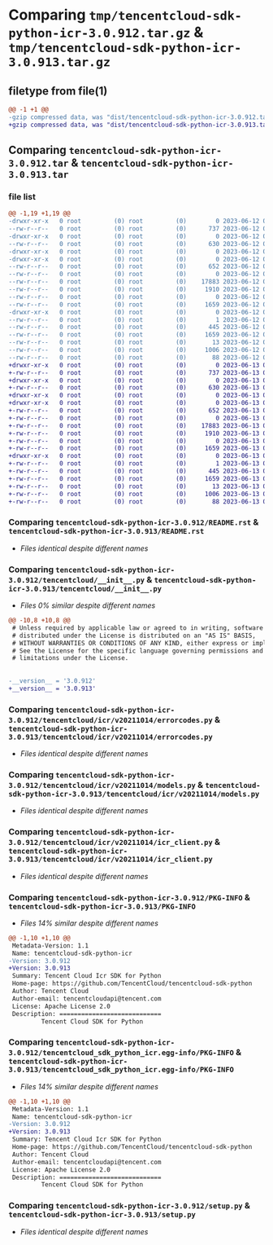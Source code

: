 # Comparing `tmp/tencentcloud-sdk-python-icr-3.0.912.tar.gz` & `tmp/tencentcloud-sdk-python-icr-3.0.913.tar.gz`

## filetype from file(1)

```diff
@@ -1 +1 @@
-gzip compressed data, was "dist/tencentcloud-sdk-python-icr-3.0.912.tar", last modified: Mon Jun 12 03:05:21 2023, max compression
+gzip compressed data, was "dist/tencentcloud-sdk-python-icr-3.0.913.tar", last modified: Tue Jun 13 02:12:54 2023, max compression
```

## Comparing `tencentcloud-sdk-python-icr-3.0.912.tar` & `tencentcloud-sdk-python-icr-3.0.913.tar`

### file list

```diff
@@ -1,19 +1,19 @@
-drwxr-xr-x   0 root         (0) root         (0)        0 2023-06-12 03:05:21.000000 tencentcloud-sdk-python-icr-3.0.912/
--rw-r--r--   0 root         (0) root         (0)      737 2023-06-12 03:05:21.000000 tencentcloud-sdk-python-icr-3.0.912/README.rst
-drwxr-xr-x   0 root         (0) root         (0)        0 2023-06-12 03:05:21.000000 tencentcloud-sdk-python-icr-3.0.912/tencentcloud/
--rw-r--r--   0 root         (0) root         (0)      630 2023-06-12 03:05:21.000000 tencentcloud-sdk-python-icr-3.0.912/tencentcloud/__init__.py
-drwxr-xr-x   0 root         (0) root         (0)        0 2023-06-12 03:05:21.000000 tencentcloud-sdk-python-icr-3.0.912/tencentcloud/icr/
-drwxr-xr-x   0 root         (0) root         (0)        0 2023-06-12 03:05:21.000000 tencentcloud-sdk-python-icr-3.0.912/tencentcloud/icr/v20211014/
--rw-r--r--   0 root         (0) root         (0)      652 2023-06-12 03:05:21.000000 tencentcloud-sdk-python-icr-3.0.912/tencentcloud/icr/v20211014/errorcodes.py
--rw-r--r--   0 root         (0) root         (0)        0 2023-06-12 03:05:21.000000 tencentcloud-sdk-python-icr-3.0.912/tencentcloud/icr/v20211014/__init__.py
--rw-r--r--   0 root         (0) root         (0)    17883 2023-06-12 03:05:21.000000 tencentcloud-sdk-python-icr-3.0.912/tencentcloud/icr/v20211014/models.py
--rw-r--r--   0 root         (0) root         (0)     1910 2023-06-12 03:05:21.000000 tencentcloud-sdk-python-icr-3.0.912/tencentcloud/icr/v20211014/icr_client.py
--rw-r--r--   0 root         (0) root         (0)        0 2023-06-12 03:05:21.000000 tencentcloud-sdk-python-icr-3.0.912/tencentcloud/icr/__init__.py
--rw-r--r--   0 root         (0) root         (0)     1659 2023-06-12 03:05:21.000000 tencentcloud-sdk-python-icr-3.0.912/PKG-INFO
-drwxr-xr-x   0 root         (0) root         (0)        0 2023-06-12 03:05:21.000000 tencentcloud-sdk-python-icr-3.0.912/tencentcloud_sdk_python_icr.egg-info/
--rw-r--r--   0 root         (0) root         (0)        1 2023-06-12 03:05:21.000000 tencentcloud-sdk-python-icr-3.0.912/tencentcloud_sdk_python_icr.egg-info/dependency_links.txt
--rw-r--r--   0 root         (0) root         (0)      445 2023-06-12 03:05:21.000000 tencentcloud-sdk-python-icr-3.0.912/tencentcloud_sdk_python_icr.egg-info/SOURCES.txt
--rw-r--r--   0 root         (0) root         (0)     1659 2023-06-12 03:05:21.000000 tencentcloud-sdk-python-icr-3.0.912/tencentcloud_sdk_python_icr.egg-info/PKG-INFO
--rw-r--r--   0 root         (0) root         (0)       13 2023-06-12 03:05:21.000000 tencentcloud-sdk-python-icr-3.0.912/tencentcloud_sdk_python_icr.egg-info/top_level.txt
--rw-r--r--   0 root         (0) root         (0)     1006 2023-06-12 03:05:21.000000 tencentcloud-sdk-python-icr-3.0.912/setup.py
--rw-r--r--   0 root         (0) root         (0)       88 2023-06-12 03:05:21.000000 tencentcloud-sdk-python-icr-3.0.912/setup.cfg
+drwxr-xr-x   0 root         (0) root         (0)        0 2023-06-13 02:12:54.000000 tencentcloud-sdk-python-icr-3.0.913/
+-rw-r--r--   0 root         (0) root         (0)      737 2023-06-13 02:12:54.000000 tencentcloud-sdk-python-icr-3.0.913/README.rst
+drwxr-xr-x   0 root         (0) root         (0)        0 2023-06-13 02:12:54.000000 tencentcloud-sdk-python-icr-3.0.913/tencentcloud/
+-rw-r--r--   0 root         (0) root         (0)      630 2023-06-13 02:12:54.000000 tencentcloud-sdk-python-icr-3.0.913/tencentcloud/__init__.py
+drwxr-xr-x   0 root         (0) root         (0)        0 2023-06-13 02:12:54.000000 tencentcloud-sdk-python-icr-3.0.913/tencentcloud/icr/
+drwxr-xr-x   0 root         (0) root         (0)        0 2023-06-13 02:12:54.000000 tencentcloud-sdk-python-icr-3.0.913/tencentcloud/icr/v20211014/
+-rw-r--r--   0 root         (0) root         (0)      652 2023-06-13 02:12:54.000000 tencentcloud-sdk-python-icr-3.0.913/tencentcloud/icr/v20211014/errorcodes.py
+-rw-r--r--   0 root         (0) root         (0)        0 2023-06-13 02:12:54.000000 tencentcloud-sdk-python-icr-3.0.913/tencentcloud/icr/v20211014/__init__.py
+-rw-r--r--   0 root         (0) root         (0)    17883 2023-06-13 02:12:54.000000 tencentcloud-sdk-python-icr-3.0.913/tencentcloud/icr/v20211014/models.py
+-rw-r--r--   0 root         (0) root         (0)     1910 2023-06-13 02:12:54.000000 tencentcloud-sdk-python-icr-3.0.913/tencentcloud/icr/v20211014/icr_client.py
+-rw-r--r--   0 root         (0) root         (0)        0 2023-06-13 02:12:54.000000 tencentcloud-sdk-python-icr-3.0.913/tencentcloud/icr/__init__.py
+-rw-r--r--   0 root         (0) root         (0)     1659 2023-06-13 02:12:54.000000 tencentcloud-sdk-python-icr-3.0.913/PKG-INFO
+drwxr-xr-x   0 root         (0) root         (0)        0 2023-06-13 02:12:54.000000 tencentcloud-sdk-python-icr-3.0.913/tencentcloud_sdk_python_icr.egg-info/
+-rw-r--r--   0 root         (0) root         (0)        1 2023-06-13 02:12:54.000000 tencentcloud-sdk-python-icr-3.0.913/tencentcloud_sdk_python_icr.egg-info/dependency_links.txt
+-rw-r--r--   0 root         (0) root         (0)      445 2023-06-13 02:12:54.000000 tencentcloud-sdk-python-icr-3.0.913/tencentcloud_sdk_python_icr.egg-info/SOURCES.txt
+-rw-r--r--   0 root         (0) root         (0)     1659 2023-06-13 02:12:54.000000 tencentcloud-sdk-python-icr-3.0.913/tencentcloud_sdk_python_icr.egg-info/PKG-INFO
+-rw-r--r--   0 root         (0) root         (0)       13 2023-06-13 02:12:54.000000 tencentcloud-sdk-python-icr-3.0.913/tencentcloud_sdk_python_icr.egg-info/top_level.txt
+-rw-r--r--   0 root         (0) root         (0)     1006 2023-06-13 02:12:54.000000 tencentcloud-sdk-python-icr-3.0.913/setup.py
+-rw-r--r--   0 root         (0) root         (0)       88 2023-06-13 02:12:54.000000 tencentcloud-sdk-python-icr-3.0.913/setup.cfg
```

### Comparing `tencentcloud-sdk-python-icr-3.0.912/README.rst` & `tencentcloud-sdk-python-icr-3.0.913/README.rst`

 * *Files identical despite different names*

### Comparing `tencentcloud-sdk-python-icr-3.0.912/tencentcloud/__init__.py` & `tencentcloud-sdk-python-icr-3.0.913/tencentcloud/__init__.py`

 * *Files 0% similar despite different names*

```diff
@@ -10,8 +10,8 @@
 # Unless required by applicable law or agreed to in writing, software
 # distributed under the License is distributed on an "AS IS" BASIS,
 # WITHOUT WARRANTIES OR CONDITIONS OF ANY KIND, either express or implied.
 # See the License for the specific language governing permissions and
 # limitations under the License.
 
 
-__version__ = '3.0.912'
+__version__ = '3.0.913'
```

### Comparing `tencentcloud-sdk-python-icr-3.0.912/tencentcloud/icr/v20211014/errorcodes.py` & `tencentcloud-sdk-python-icr-3.0.913/tencentcloud/icr/v20211014/errorcodes.py`

 * *Files identical despite different names*

### Comparing `tencentcloud-sdk-python-icr-3.0.912/tencentcloud/icr/v20211014/models.py` & `tencentcloud-sdk-python-icr-3.0.913/tencentcloud/icr/v20211014/models.py`

 * *Files identical despite different names*

### Comparing `tencentcloud-sdk-python-icr-3.0.912/tencentcloud/icr/v20211014/icr_client.py` & `tencentcloud-sdk-python-icr-3.0.913/tencentcloud/icr/v20211014/icr_client.py`

 * *Files identical despite different names*

### Comparing `tencentcloud-sdk-python-icr-3.0.912/PKG-INFO` & `tencentcloud-sdk-python-icr-3.0.913/PKG-INFO`

 * *Files 14% similar despite different names*

```diff
@@ -1,10 +1,10 @@
 Metadata-Version: 1.1
 Name: tencentcloud-sdk-python-icr
-Version: 3.0.912
+Version: 3.0.913
 Summary: Tencent Cloud Icr SDK for Python
 Home-page: https://github.com/TencentCloud/tencentcloud-sdk-python
 Author: Tencent Cloud
 Author-email: tencentcloudapi@tencent.com
 License: Apache License 2.0
 Description: ============================
         Tencent Cloud SDK for Python
```

### Comparing `tencentcloud-sdk-python-icr-3.0.912/tencentcloud_sdk_python_icr.egg-info/PKG-INFO` & `tencentcloud-sdk-python-icr-3.0.913/tencentcloud_sdk_python_icr.egg-info/PKG-INFO`

 * *Files 14% similar despite different names*

```diff
@@ -1,10 +1,10 @@
 Metadata-Version: 1.1
 Name: tencentcloud-sdk-python-icr
-Version: 3.0.912
+Version: 3.0.913
 Summary: Tencent Cloud Icr SDK for Python
 Home-page: https://github.com/TencentCloud/tencentcloud-sdk-python
 Author: Tencent Cloud
 Author-email: tencentcloudapi@tencent.com
 License: Apache License 2.0
 Description: ============================
         Tencent Cloud SDK for Python
```

### Comparing `tencentcloud-sdk-python-icr-3.0.912/setup.py` & `tencentcloud-sdk-python-icr-3.0.913/setup.py`

 * *Files identical despite different names*

